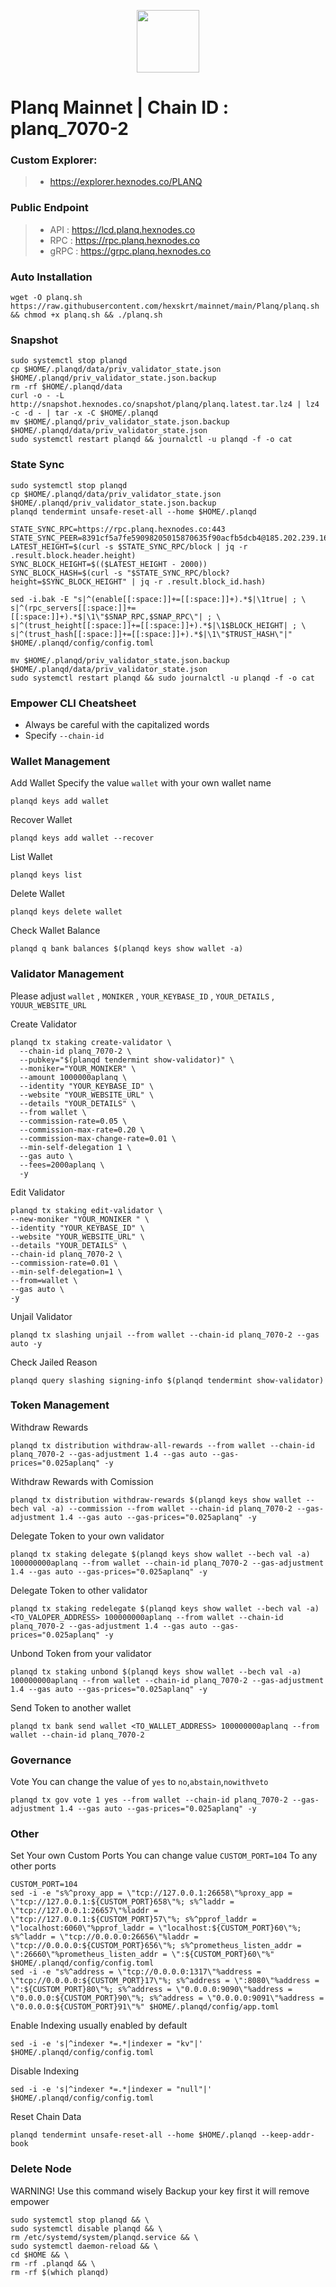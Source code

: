 <p align="center">
  <img height="100" height="auto" src="https://github.com/hexskrt/logos/blob/main/planq.jpg?raw=true">
</p>

# Planq Mainnet | Chain ID : planq_7070-2

### Custom Explorer:
>-  https://explorer.hexnodes.co/PLANQ

### Public Endpoint

>- API : https://lcd.planq.hexnodes.co
>- RPC : https://rpc.planq.hexnodes.co
>- gRPC : https://grpc.planq.hexnodes.co

### Auto Installation

```
wget -O planq.sh https://raw.githubusercontent.com/hexskrt/mainnet/main/Planq/planq.sh && chmod +x planq.sh && ./planq.sh
```

### Snapshot

```
sudo systemctl stop planqd
cp $HOME/.planqd/data/priv_validator_state.json $HOME/.planqd/priv_validator_state.json.backup
rm -rf $HOME/.planqd/data
curl -o - -L http://snapshot.hexnodes.co/snapshot/planq/planq.latest.tar.lz4 | lz4 -c -d - | tar -x -C $HOME/.planqd
mv $HOME/.planqd/priv_validator_state.json.backup $HOME/.planqd/data/priv_validator_state.json
sudo systemctl restart planqd && journalctl -u planqd -f -o cat
```


### State Sync

```
sudo systemctl stop planqd
cp $HOME/.planqd/data/priv_validator_state.json $HOME/.planqd/priv_validator_state.json.backup
planqd tendermint unsafe-reset-all --home $HOME/.planqd

STATE_SYNC_RPC=https://rpc.planq.hexnodes.co:443
STATE_SYNC_PEER=8391cf5a7fe59098205015870635f90acfb5dcb4@185.202.239.161:33656
LATEST_HEIGHT=$(curl -s $STATE_SYNC_RPC/block | jq -r .result.block.header.height)
SYNC_BLOCK_HEIGHT=$(($LATEST_HEIGHT - 2000))
SYNC_BLOCK_HASH=$(curl -s "$STATE_SYNC_RPC/block?height=$SYNC_BLOCK_HEIGHT" | jq -r .result.block_id.hash)

sed -i.bak -E "s|^(enable[[:space:]]+=[[:space:]]+).*$|\1true| ; \
s|^(rpc_servers[[:space:]]+=[[:space:]]+).*$|\1\"$SNAP_RPC,$SNAP_RPC\"| ; \
s|^(trust_height[[:space:]]+=[[:space:]]+).*$|\1$BLOCK_HEIGHT| ; \
s|^(trust_hash[[:space:]]+=[[:space:]]+).*$|\1\"$TRUST_HASH\"|" $HOME/.planqd/config/config.toml

mv $HOME/.planqd/priv_validator_state.json.backup $HOME/.planqd/data/priv_validator_state.json
sudo systemctl restart planqd && sudo journalctl -u planqd -f -o cat
```

### Empower CLI Cheatsheet

- Always be careful with the capitalized words
- Specify `--chain-id`

### Wallet Management

Add Wallet
Specify the value `wallet` with your own wallet name

```
planqd keys add wallet
```

Recover Wallet
```
planqd keys add wallet --recover
```

List Wallet
```
planqd keys list
```

Delete Wallet
```
planqd keys delete wallet
```

Check Wallet Balance
```
planqd q bank balances $(planqd keys show wallet -a)
```

### Validator Management

Please adjust `wallet` , `MONIKER` , `YOUR_KEYBASE_ID` , `YOUR_DETAILS` , `YOUUR_WEBSITE_URL`

Create Validator
```
planqd tx staking create-validator \
  --chain-id planq_7070-2 \
  --pubkey="$(planqd tendermint show-validator)" \
  --moniker="YOUR_MONIKER" \
  --amount 1000000aplanq \
  --identity "YOUR_KEYBASE_ID" \
  --website "YOUR_WEBSITE_URL" \
  --details "YOUR_DETAILS" \
  --from wallet \
  --commission-rate=0.05 \
  --commission-max-rate=0.20 \
  --commission-max-change-rate=0.01 \
  --min-self-delegation 1 \
  --gas auto \
  --fees=2000aplanq \
  -y
```

Edit Validator
```
planqd tx staking edit-validator \
--new-moniker "YOUR_MONIKER " \
--identity "YOUR_KEYBASE_ID" \
--website "YOUR_WEBSITE_URL" \
--details "YOUR_DETAILS" \
--chain-id planq_7070-2 \
--commission-rate=0.01 \
--min-self-delegation=1 \
--from=wallet \
--gas auto \
-y
```


Unjail Validator
```
planqd tx slashing unjail --from wallet --chain-id planq_7070-2 --gas auto -y
```

Check Jailed Reason
```
planqd query slashing signing-info $(planqd tendermint show-validator)
```

### Token Management

Withdraw Rewards
```
planqd tx distribution withdraw-all-rewards --from wallet --chain-id planq_7070-2 --gas-adjustment 1.4 --gas auto --gas-prices="0.025aplanq" -y
```

Withdraw Rewards with Comission
```
planqd tx distribution withdraw-rewards $(planqd keys show wallet --bech val -a) --commission --from wallet --chain-id planq_7070-2 --gas-adjustment 1.4 --gas auto --gas-prices="0.025aplanq" -y
```

Delegate Token to your own validator
```
planqd tx staking delegate $(planqd keys show wallet --bech val -a) 100000000aplanq --from wallet --chain-id planq_7070-2 --gas-adjustment 1.4 --gas auto --gas-prices="0.025aplanq" -y
```

Delegate Token to other validator
```
planqd tx staking redelegate $(planqd keys show wallet --bech val -a) <TO_VALOPER_ADDRESS> 100000000aplanq --from wallet --chain-id planq_7070-2 --gas-adjustment 1.4 --gas auto --gas-prices="0.025aplanq" -y
```

Unbond Token from your validator
```
planqd tx staking unbond $(planqd keys show wallet --bech val -a) 100000000aplanq --from wallet --chain-id planq_7070-2 --gas-adjustment 1.4 --gas auto --gas-prices="0.025aplanq" -y
```

Send Token to another wallet
```
planqd tx bank send wallet <TO_WALLET_ADDRESS> 100000000aplanq --from wallet --chain-id planq_7070-2
```

### Governance 

Vote
You can change the value of `yes` to `no`,`abstain`,`nowithveto`

```
planqd tx gov vote 1 yes --from wallet --chain-id planq_7070-2 --gas-adjustment 1.4 --gas auto --gas-prices="0.025aplanq" -y
```

### Other

Set Your own Custom Ports
You can change value `CUSTOM_PORT=104` To any other ports
```
CUSTOM_PORT=104
sed -i -e "s%^proxy_app = \"tcp://127.0.0.1:26658\"%proxy_app = \"tcp://127.0.0.1:${CUSTOM_PORT}658\"%; s%^laddr = \"tcp://127.0.0.1:26657\"%laddr = \"tcp://127.0.0.1:${CUSTOM_PORT}57\"%; s%^pprof_laddr = \"localhost:6060\"%pprof_laddr = \"localhost:${CUSTOM_PORT}60\"%; s%^laddr = \"tcp://0.0.0.0:26656\"%laddr = \"tcp://0.0.0.0:${CUSTOM_PORT}656\"%; s%^prometheus_listen_addr = \":26660\"%prometheus_listen_addr = \":${CUSTOM_PORT}60\"%" $HOME/.planqd/config/config.toml
sed -i -e "s%^address = \"tcp://0.0.0.0:1317\"%address = \"tcp://0.0.0.0:${CUSTOM_PORT}17\"%; s%^address = \":8080\"%address = \":${CUSTOM_PORT}80\"%; s%^address = \"0.0.0.0:9090\"%address = \"0.0.0.0:${CUSTOM_PORT}90\"%; s%^address = \"0.0.0.0:9091\"%address = \"0.0.0.0:${CUSTOM_PORT}91\"%" $HOME/.planqd/config/app.toml
```

Enable Indexing usually enabled by default
```
sed -i -e 's|^indexer *=.*|indexer = "kv"|' $HOME/.planqd/config/config.toml
```

Disable Indexing
```
sed -i -e 's|^indexer *=.*|indexer = "null"|' $HOME/.planqd/config/config.toml
```

Reset Chain Data
```
planqd tendermint unsafe-reset-all --home $HOME/.planqd --keep-addr-book
```

### Delete Node

WARNING! Use this command wisely 
Backup your key first it will remove empower

```
sudo systemctl stop planqd && \
sudo systemctl disable planqd && \
rm /etc/systemd/system/planqd.service && \
sudo systemctl daemon-reload && \
cd $HOME && \
rm -rf .planqd && \
rm -rf $(which planqd)
```
